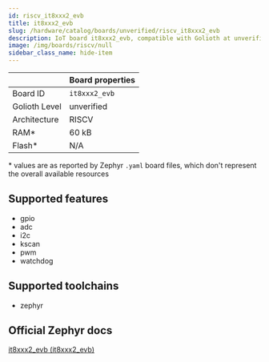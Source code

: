 ```yaml
---
id: riscv_it8xxx2_evb
title: it8xxx2_evb
slug: /hardware/catalog/boards/unverified/riscv_it8xxx2_evb
description: IoT board it8xxx2_evb, compatible with Golioth at unverified level.
image: /img/boards/riscv/null
sidebar_class_name: hide-item
---
```


[//]: # (This is an auto-generated file, do not edit! Changes to it will be lost upon re-generation)



|                | Board properties     |
| -------------  | -------------------- |
| Board ID       | `it8xxx2_evb` |
| Golioth Level  | unverified       |
| Architecture   | RISCV |
| RAM*           | 60 kB |
| Flash*         | N/A |

\* values are as reported by Zephyr `.yaml` board files, which don't represent the overall available resources



## Supported features

* gpio
* adc
* i2c
* kscan
* pwm
* watchdog

## Supported toolchains

* zephyr

## Official Zephyr docs

[it8xxx2_evb (it8xxx2_evb)](https://docs.zephyrproject.org/latest/boards/riscv/it8xxx2_evb/doc/index.html)
